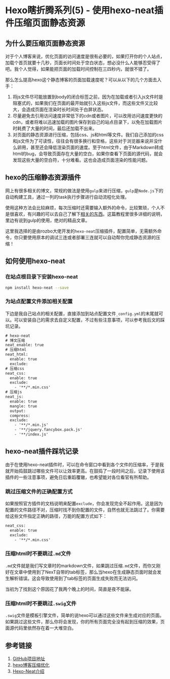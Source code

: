 # Hexo瞎折腾系列(5) - 使用hexo-neat插件压缩页面静态资源

## 为什么要压缩页面静态资源

对于个人博客来说，优化页面的访问速度是很有必要的，如果打开你的个人站点，加载个首页就要十几秒，页面长时间处于空白状态，想必没什么人能够忍受得了吧。我个人觉得，如果能把页面的加载时间控制在三四秒内，就很不错了。

那么怎么提高hexo这个静态博客的页面加载速度呢？可以从以下的几个方面去入手：
<!--more-->

1. 将js文件尽可能放置到body的闭合标签之前，因为在加载或者引入js文件时是阻塞式的，如果我们在页面的最开始就引入这些js文件，而这些文件又比较大，会造成页面在渲染时长时间处于白屏状态。
2. 尽量避免去引用访问速度非常低下的cdn或者图片，可以改用访问速度更快的cdn，或者将难以迅速加载的图片保存到自己的站点目录下，以免在加载图片时耗费了大量的时间，最后还加载不出来。
3. 对页面的静态资源进行压缩，包括css、js和html等文件。我们自己添加的css和js文件为了可读性，往往会有很多换行和空格，这些对于浏览器来说并没什么卵用，甚至还会降低渲染页面的速度。至于html文件，由于Markdown转成html的bug，会导致页面存在大量的空白，如果你查看下页面的源代码，就会发现这些大量的空白符，十分难看。这也会造成页面渲染的性能问题。

## hexo的压缩静态资源插件

网上有很多相关的博文，常规的做法是使用`gulp`来进行压缩，`gulp`是`Node.js`下的自动构建工具，通过一列的task执行步骤进行自动流程化处理。

使用这种方法会比较麻烦，每次压缩时还需要输入额外的命令，比较繁琐，个人不是很喜欢，有兴趣的可以去自己了解下[相关的东西](https://segmentfault.com/a/1190000009544924#articleHeader8)。这篇教程里很多详细的说明，里边有说到gulp的使用，绝对的精品文章。

这里我选择的是由rozbo大佬开发的`hexo-neat`压缩插件，配置简单，无需额外命令，你只要使用原本的调试三连或者部署三连就可以自动帮你完成静态资源的压缩！

## 如何使用hexo-neat

### 在站点根目录下安装hexo-neat

```bash
npm install hexo-neat --save
```

### 为站点配置文件添加相关配置

下边是我自己站点的相关配置，直接添加到站点配置文件`_config.yml`的末尾就可以。可以安装自己的需求去自定义配置，不过有些注意事项，可以参考我后文的踩坑记录。

```html
# hexo-neat
# 博文压缩
neat_enable: true
# 压缩html
neat_html:
  enable: true
  exclude:
# 压缩css  
neat_css:
  enable: true
  exclude:
    - '**/*.min.css'
# 压缩js
neat_js:
  enable: true
  mangle: true
  output:
  compress:
  exclude:
    - '**/*.min.js'
    - '**/jquery.fancybox.pack.js'
    - '**/index.js'  
```

## hexo-neat插件踩坑记录

由于在使用hexo-neat插件时，可以在命令窗口中看到各个文件的压缩率，于是我就开始捣鼓跳过哪些文件可以让效率更高。在鼓捣了一段时间之后，记录下使用该插件的一些注意事项，避免日后重蹈覆辙，也希望能对各位看官有所帮助。

### 跳过压缩文件的正确配置方式

如果按照官方插件的文档说明来配置`exclude`，你会发现完全不起作用。这是因为配置的文件路径不对，压缩时找不到你配置的文件，自然也就无法跳过了。你需要给这些文件指定正确的路径，万能的配置方式如下：

```html
neat_css:
  enable: true
  exclude:
    - '**/*.min.css'
```

### 压缩html时不要跳过`.md`文件

`.md`文件就是我们写文章时的markdown文件，如果跳过压缩`.md`文件，而你又刚好在文章中使用到了NexT自带的tab标签，那么当hexo在生成静态页面时就会发生解析错误。这会导致使用到了tab标签的页面生成失败而无法访问。

当初为了找到这个原因花了我两个晚上的时间，简直是夜不能寐。

### 压缩html时不要跳过`.swig`文件

`.swig`文件是模板引擎文件，简单的说hexo可以通过这些文件来生成对应的页面。如果跳过这些文件，那么你将会发现，你的所有页面完全没有起到压缩的效果，页面源代码里依然存在着一大堆空白。

## 参考链接

1. [GitHub项目地址](https://github.com/rozbo/hexo-neat)
2. [hexo博客压缩优化](https://segmentfault.com/a/1190000008082288)
3. [Hexo-Neat介绍](https://segmentfault.com/a/1190000005799759)
